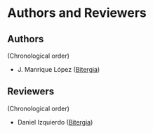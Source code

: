 # Authors and Reviewers

## Authors

(Chronological order)

- J. Manrique López ([Bitergia](http://bitergia.com))

## Reviewers

(Chronological order)

- Daniel Izquierdo  ([Bitergia](http://bitergia.com))
